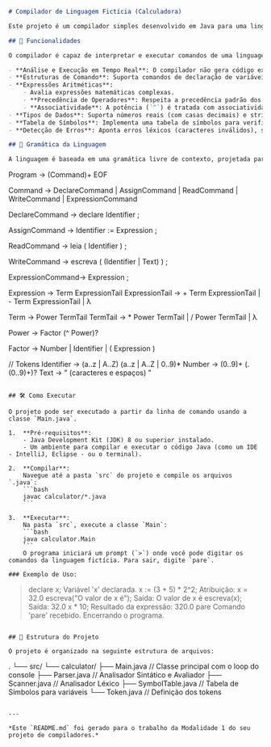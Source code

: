 
```markdown
# Compilador de Linguagem Fictícia (Calculadora)

Este projeto é um compilador simples desenvolvido em Java para uma linguagem fictícia de calculadora. Ele foi criado como parte de um trabalho acadêmico com foco na implementação das fases de análise léxica, sintática e semântica básica.

## 🚀 Funcionalidades

O compilador é capaz de interpretar e executar comandos de uma linguagem simples, oferecendo as seguintes funcionalidades:

- **Análise e Execução em Tempo Real**: O compilador não gera código executável em outro formato. Em vez disso, ele processa e avalia as instruções diretamente, retornando o resultado no console.
- **Estruturas de Comando**: Suporta comandos de declaração de variáveis, atribuição, leitura (simulada) e escrita.
- **Expressões Aritméticas**:
    - Avalia expressões matemáticas complexas.
    - **Precedência de Operadores**: Respeita a precedência padrão dos operadores (`^` > `*`, `/` > `+`, `-`).
    - **Associatividade**: A potência (`^`) é tratada com associatividade à direita.
- **Tipos de Dados**: Suporta números reais (com casas decimais) e strings literais.
- **Tabela de Símbolos**: Implementa uma tabela de símbolos para verificar se as variáveis foram declaradas antes de serem utilizadas.
- **Detecção de Erros**: Aponta erros léxicos (caracteres inválidos), sintáticos (estrutura de comando incorreta) e semânticos (uso de variável não declarada).

## 🧠 Gramática da Linguagem

A linguagem é baseada em uma gramática livre de contexto, projetada para ser simples, mas com precedência de operadores. A gramática foi refatorada para não conter recursividade à esquerda.

```

Program          → (Command)+ EOF

Command          → DeclareCommand | AssignCommand | ReadCommand | WriteCommand | ExpressionCommand

DeclareCommand   → declare Identifier ;

AssignCommand    → Identifier := Expression ;

ReadCommand      → leia ( Identifier ) ;

WriteCommand     → escreva ( (Identifier | Text) ) ;

ExpressionCommand→ Expression ;

Expression       → Term ExpressionTail
ExpressionTail   → + Term ExpressionTail | - Term ExpressionTail | λ

Term             → Power TermTail
TermTail         → \* Power TermTail | / Power TermTail | λ

Power            → Factor (^ Power)?

Factor           → Number | Identifier | ( Expression )

// Tokens
Identifier       → (a..z | A..Z) (a..z | A..Z | 0..9)\*
Number           → (0..9)+ (. (0..9)+)?
Text             → " (caracteres e espaços) "

````

## 🛠️ Como Executar

O projeto pode ser executado a partir da linha de comando usando a classe `Main.java`.

1.  **Pré-requisitos**:
    - Java Development Kit (JDK) 8 ou superior instalado.
    - Um ambiente para compilar e executar o código Java (como um IDE - IntelliJ, Eclipse - ou o terminal).

2.  **Compilar**:
    Navegue até a pasta `src` do projeto e compile os arquivos `.java`:
    ```bash
    javac calculator/*.java
    ```

3.  **Executar**:
    Na pasta `src`, execute a classe `Main`:
    ```bash
    java calculator.Main
    ```
    O programa iniciará um prompt (`>`) onde você pode digitar os comandos da linguagem fictícia. Para sair, digite `pare`.

### Exemplo de Uso:

````

> declare x;
> Variável 'x' declarada.
> x := (3 + 5) \* 2^2;
> Atribuição: x = 32.0
> escreva("O valor de x é");
> Saída: O valor de x é
> escreva(x);
> Saída: 32.0
> x \* 10;
> Resultado da expressão: 320.0
> pare
> Comando 'pare' recebido. Encerrando o programa.

```

## 📂 Estrutura do Projeto

O projeto é organizado na seguinte estrutura de arquivos:

```

.
└── src/
└── calculator/
├── Main.java          // Classe principal com o loop do console
├── Parser.java        // Analisador Sintático e Avaliador
├── Scanner.java       // Analisador Léxico
├── SymbolTable.java   // Tabela de Símbolos para variáveis
└── Token.java         // Definição dos tokens

```

---

*Este `README.md` foi gerado para o trabalho da Modalidade 1 do seu projeto de compiladores.*
```
